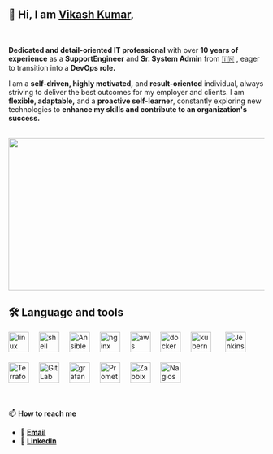 

<br>

## 👋 Hi, I am [Vikash Kumar](https://www.linkedin.com/in/vikash-kumar-125678aa/), 

<br>


**Dedicated and detail-oriented IT professional** with over **10 years of experience** as a **SupportEngineer** and **Sr. System Admin** from [🇮🇳](https://en.wikipedia.org/wiki/India) , eager to transition into a **DevOps role.**

I am a **self-driven, highly motivated,** and **result-oriented** individual, always striving to deliver the best outcomes for my employer and clients. I am **flexible, adaptable,** and a **proactive self-learner**, constantly exploring new technologies to **enhance my skills and contribute to an organization's success.**
<br></br>
<div align="center">
<img src="https://media.licdn.com/dms/image/v2/C4D12AQHEozYv3E5rdA/article-cover_image-shrink_600_2000/article-cover_image-shrink_600_2000/0/1612876678427?e=2147483647&v=beta&t=Q981mQQlvzPASxakzdT8BnmsAJvPyn0sRnp-0Q0teLM" width="600" height="300" >
</div>

## 🛠 Language and tools

<div align="left">
  <img src="https://upload.wikimedia.org/wikipedia/commons/3/35/Tux.svg" height="40" alt="linux logo"  />
  <img width="12" />
  <img src="https://encrypted-tbn0.gstatic.com/images?q=tbn:ANd9GcQj62sisbPMYSHtLlU0m7P6HtS7B-WefYgdKWpbW_QHt-zfYPPwSMH9CChXt464pWFfYK8&usqp=CAU" height="40" alt="shell scripting logo"  />
  <img width="12" />
  <img src="https://media.licdn.com/dms/image/v2/C5612AQGXcW8H7u_QiA/article-cover_image-shrink_600_2000/article-cover_image-shrink_600_2000/0/1609242751927?e=2147483647&v=beta&t=Mwsm2OvVDqVXVFXaE2B22R9s78p1PVFAoaA7XDGW0FQ" height="40" alt="Ansible logo"  />
  <img width="12" />
  <img src="https://brandlogos.net/wp-content/uploads/2023/08/nginx-logo_brandlogos.net_9uzg3-512x202.png" height="40" alt="nginx logo"  />
  <img width="12" />
  <img src="https://cdn.worldvectorlogo.com/logos/amazon-web-services-1.svg" height="40" alt="aws logo"  />
  <img width="12" />
  <img src="https://cdn.jsdelivr.net/gh/devicons/devicon/icons/docker/docker-plain-wordmark.svg" height="40" alt="docker logo"  />
  <img width="12" />
  <img src="https://1000logos.net/wp-content/uploads/2022/07/Kubernetes-Logo.png" height="40" alt="kubernetes logo"  />
  <img width="20" />
  <img src="https://upload.wikimedia.org/wikipedia/commons/e/e3/Jenkins_logo_with_title.svg" height="40" alt="Jenkins logo"  />
  <img width="12" /><br></br>
  <img src="https://miro.medium.com/v2/resize:fit:782/1*JTWb-JQDkYrrYUgzUHfH_g.png" height="40" alt="Terraform logo"  />
  <img width="12" />
  <img src="https://encrypted-tbn0.gstatic.com/images?q=tbn:ANd9GcQYSjUGayPWYjwfHvRRiS9NOvPr5SHFz1x8JQ&s" height="40" alt="GitLab logo"  />
  <img width="12" />
  <img src="https://cdn.freelogovectors.net/wp-content/uploads/2018/07/grafana-logo.png" height="40" alt="grafana logo"  />
  <img width="12" />
  <img src="https://encrypted-tbn0.gstatic.com/images?q=tbn:ANd9GcQxsKIL70Jr7E-g1Ij5QlV36XAK1mQ9vQ4Hiw&s" height="40" alt="Prometheus logo"  /> 
  <img width="12" />
  <img src="https://upload.wikimedia.org/wikipedia/commons/thumb/6/6f/Zabbix_logo.svg/2500px-Zabbix_logo.svg.png" height="40" alt="Zabbix logo"  /> 
  <img width="12" />
  <img src="https://cdn.freelogovectors.net/wp-content/uploads/2018/11/nagios-logo.png" height="40" alt="Nagios logo"  /> 
  <img width="12" />
</div>
<dr></dr>
<br></br>

📫 **How to reach me** 

-  **📧 [Email](mailto:vikashkumar.redhat@gmail.com)**
-  **💼 [LinkedIn](https://www.linkedin.com/in/vikash-kumar-125678aa/)**


  
